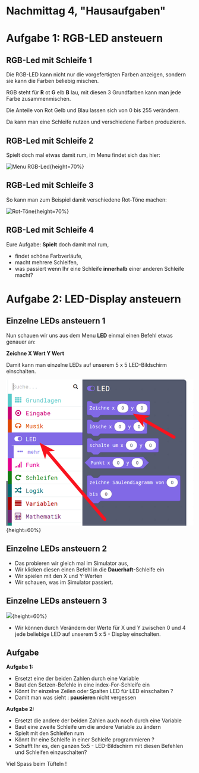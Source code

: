 # Nachmittag  4, "Hausaufgaben"

# Aufgabe 1: RGB-LED ansteuern

## RGB-Led mit Schleife 1

Die RGB-LED kann nicht nur die vorgefertigten Farben anzeigen, sondern sie kann die Farben beliebig mischen.

RGB steht für __R__ ot __G__ elb __B__ lau, mit diesen 3 Grundfarben kann man jede Farbe zusammenmischen.

Die Anteile von Rot Gelb und Blau lassen sich von 0 bis 255 verändern.

Da kann man eine Schleife nutzen und verschiedene Farben produzieren.

## RGB-Led mit Schleife 2

Spielt doch mal etwas damit rum, im Menu findet sich das hier:

![Menu RGB-Led](./pics/01_MenuRGB.png){height=70%}


## RGB-Led mit Schleife 3

So kann man zum Beispiel damit verschiedene Rot-Töne machen:

![Rot-Töne](./pics/RGB_Faden_Rot.png){height=70%}



## RGB-Led mit Schleife 4


Eure Aufgabe: __Spielt__ doch damit mal rum, 

* findet schöne Farbverläufe,
* macht mehrere Schleifen,
* was passiert wenn Ihr eine Schleife __innerhalb__ einer anderen Schleife macht?

# Aufgabe 2: LED-Display ansteuern


## Einzelne LEDs ansteuern 1  

Nun schauen wir uns aus dem Menu __LED__ einmal einen Befehl etwas genauer an:  

__Zeichne  X Wert Y Wert__

Damit kann man einzelne LEDs auf unserem 5 x 5 LED-Bildschirm einschalten.


![](./pics/03_Leds_Menu_x_y.png){height=60%}


## Einzelne LEDs ansteuern 2

* Das probieren wir gleich mal im Simulator aus, 
* Wir klicken diesen einen Befehl in die __Dauerhaft__-Schleife ein
* Wir spielen mit den X und Y-Werten
* Wir schauen, was im Simulator passiert.

## Einzelne LEDs ansteuern 3

![](./pics/04_Plot_X_Y_Test.png){height=60%}

* Wir können durch Verändern der Werte für X und Y zwischen 0 und 4 jede beliebige LED auf unserem 5 x 5 - Display einschalten.


## Aufgabe 

__Aufgabe 1:__ 

* Ersetzt eine der beiden Zahlen durch eine Variable
* Baut den Setzen-Befehle in eine index-For-Schleife ein
* Könnt Ihr einzelne Zeilen oder Spalten LED für LED einschalten ?
* Damit man was sieht : __pausieren__ nicht vergessen

__Aufgabe 2:__ 

* Ersetzt die andere der beiden Zahlen auch noch durch eine Variable
* Baut eine zweite Schleife um die andere Variable zu ändern
* Spielt mit den Schleifen rum
* Könnt Ihr eine Schleife in einer Schleife programmieren ?
* Schafft Ihr es, den ganzen 5x5 - LED-Bildschirm mit diesen Befehlen und Schleifen einzuschalten?

Viel Spass beim Tüfteln !

